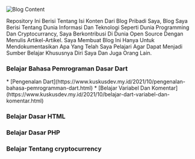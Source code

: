 ![Blog Content](https://user-images.githubusercontent.com/59213454/145122346-c0967a04-9bbf-412a-b74d-59f1970a34f3.png)

Repository Ini Berisi Tentang Isi Konten Dari Blog Pribadi Saya, Blog Saya Berisi Tentang Dunia Informasi Dan Teknologi Seperti Dunia Programming Dan Cryptocurrancy, Saya Berkontribusi Di Dunia Open Source Dengan Menulis Artikel-Artikel. Saya Membuat Blog Ini Hanya Untuk Mendokumentasikan Apa Yang Telah Saya Pelajari Agar Dapat Menjadi Sumber Belajar Khususnya Diri Saya Dan Juga Orang Lain.

<h3>Belajar Bahasa Pemrograman Dasar Dart</h3>
* [Pengenalan Dart](https://www.kuskusdev.my.id/2021/10/pengenalan-bahasa-pemrogramman-dart.html)
* [Belajar Variabel Dan Komentar](https://www.kuskusdev.my.id/2021/10/belajar-dart-variabel-dan-komentar.html)

<h3>Belajar Dasar HTML</h3>

<h3>Belajar Dasar PHP</h3>

<h3>Belajar Tentang cryptocurrency</h3>


